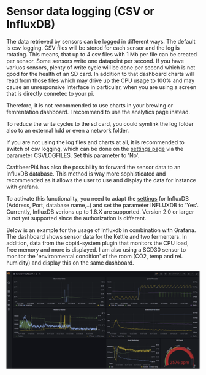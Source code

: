 # Sensor data logging (CSV or InfluxDB)

The data retrieved by sensors can be logged in different ways. The default is csv logging. CSV files will be stored for each sensor and the log is rotating. This means, that up to 4 csv files with 1 Mb per file can be created per sensor. Some sensors write one datapoint per second. If you have variuos sensors, plenty of write cycle will be done per second which is not good for the health of an SD card. In addition to that dashboard charts will read from those files which may drive up the CPU usage to 100% and may cause an unresponsive Interface in particular, when you are using a screen that is directly connetec to your pi.

Therefore, it is not recommended to use charts in your brewing or femrentation dashboard. I recommend to use the analytics page instead.

To reduce the write cycles to the sd card, you could symlink the log folder also to an external hdd or even a network folder.

If you are not using the log files and charts at all, it is recommended to switch of csv logging, which can be done on the [settings page](settings.md#global-system-parameters) via the parameter CSVLOGFILES. Set this parameter to 'No'.

CraftbeerPi4 has also the possibility to forward the sensor data to an InfluxDB database. This method is way more sophisticated and recommended as it allows the user to use and display the data for instance with grafana. 

To activate this functionality, you need to adapt the [settings](settings.md#global-system-parameters) for InfluxDB (Address, Port, database name,..) and set the parameter INFLUXDB to 'Yes'. Currently, InfluxDB verions up to 1.8.X are supported. Version 2.0 or larger is not yet supported since the authorization is different.

Below is an example for the usage of Influxdb in combination with Grafana. The dashboard shows sensor data for the Kettle and two fermenters. In addition, data from the cbpi4-system plugin that monitors the CPU load, free memory and more is displayed. I am also using a SCD30 sensor to monitor the 'environmental condition' of the room (CO2, temp and rel. humidity) and display this on the same dashboard.

![Example for InfluxDB usage in combination with Grafana](../../.gitbook/assets/cbpi4-grafana.png)